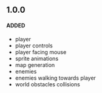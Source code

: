 ## 1.0.0
#### ADDED
- player
- player controls
- player facing mouse
- sprite animations
- map generation
- enemies
- enemies walking towards player
- world obstacles collisions
